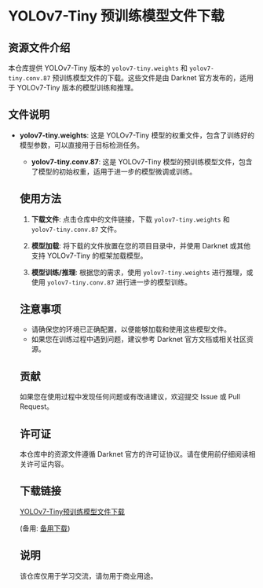 # YOLOv7-Tiny 预训练模型文件下载

## 资源文件介绍

本仓库提供 YOLOv7-Tiny 版本的 `yolov7-tiny.weights` 和 `yolov7-tiny.conv.87` 预训练模型文件的下载。这些文件是由 Darknet 官方发布的，适用于 YOLOv7-Tiny 版本的模型训练和推理。

## 文件说明

- **yolov7-tiny.weights**: 这是 YOLOv7-Tiny 模型的权重文件，包含了训练好的模型参数，可以直接用于目标检测任务。

  - **yolov7-tiny.conv.87**: 这是 YOLOv7-Tiny 模型的预训练模型文件，包含了模型的初始权重，适用于进一步的模型微调或训练。

  ## 使用方法

  1. **下载文件**: 点击仓库中的文件链接，下载 `yolov7-tiny.weights` 和 `yolov7-tiny.conv.87` 文件。

  2. **模型加载**: 将下载的文件放置在您的项目目录中，并使用 Darknet 或其他支持 YOLOv7-Tiny 的框架加载模型。

  3. **模型训练/推理**: 根据您的需求，使用 `yolov7-tiny.weights` 进行推理，或使用 `yolov7-tiny.conv.87` 进行进一步的模型训练。

  ## 注意事项

  - 请确保您的环境已正确配置，以便能够加载和使用这些模型文件。
  - 如果您在训练过程中遇到问题，建议参考 Darknet 官方文档或相关社区资源。

  ## 贡献

  如果您在使用过程中发现任何问题或有改进建议，欢迎提交 Issue 或 Pull Request。

  ## 许可证

  本仓库中的资源文件遵循 Darknet 官方的许可证协议。请在使用前仔细阅读相关许可证内容。

  ## 下载链接
  [YOLOv7-Tiny预训练模型文件下载](https://pan.quark.cn/s/1107696c38e1) 

  (备用: [备用下载](https://pan.baidu.com/s/1XKNQ72pKHhHCZ51EMFQsCw?pwd=1234))

  ## 说明

  该仓库仅用于学习交流，请勿用于商业用途。
